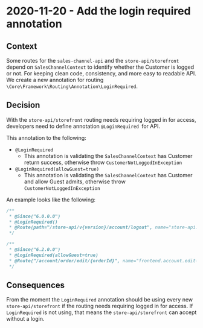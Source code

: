 # 2020-11-20 - Add the login required annotation

## Context
Some routes for the `sales-channel-api` and the `store-api/storefront` depend on `SalesChannelContext` to identify whether the Customer is logged or not.
For keeping clean code, consistency, and more easy to readable API. We create a new annotation for routing `\Core\Framework\Routing\Annotation\LoginRequired`.

## Decision
With the `store-api/storefront` routing needs requiring logged in for access, developers need to define annotation `@LoginRequired `for API.

This annotation to the following:
* `@LoginRequired` 
    * This annotation is validating the `SalesChannelContext` has Customer return success, otherwise throw `CustomerNotLoggedInException`
* `@LoginRequired(allowGuest=true)` 
    * This annotation is validating the `SalesChannelContext` has Customer and allow Guest admits, otherwise throw `CustomerNotLoggedInException`

An example looks like the following:
```php
/**
 * @Since("6.0.0.0")
 * @LoginRequired()
 * @Route(path="/store-api/v{version}/account/logout", name="store-api.account.logout", methods={"POST"})
 */

/**
 * @Since("6.2.0.0")
 * @LoginRequired(allowGuest=true)
 * @Route("/account/order/edit/{orderId}", name="frontend.account.edit-order.page", methods={"GET"})
 */
```

## Consequences
From the moment the `LoginRequired` annotation should be using every new `store-api/storefront` if the routing needs requiring logged in for access.
If `LoginRequired` is not using, that means the `store-api/storefront` can accept without a login.
